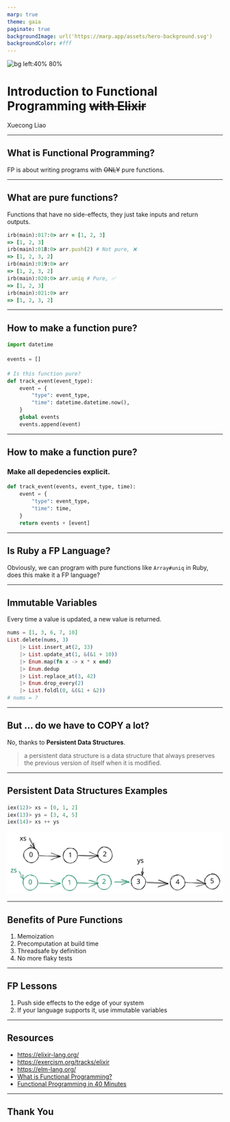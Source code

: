 ```yaml
---
marp: true
theme: gaia
paginate: true
backgroundImage: url('https://marp.app/assets/hero-background.svg')
backgroundColor: #fff
---
```


![bg left:40% 80%](https://upload.wikimedia.org/wikipedia/commons/thumb/8/8f/Orange_lambda.svg/354px-Orange_lambda.svg.png?20080430163557)

# Introduction to Functional Programming ~~with Elixir~~

Xuecong Liao

---

## What is Functional Programming?

FP is about writing programs with ~~ONLY~~ pure functions.

---

## What are pure functions?

Functions that have no side-effects, they just take inputs and return outputs.

```ruby
irb(main):017:0> arr = [1, 2, 3]
=> [1, 2, 3]
irb(main):018:0> arr.push(2) # Not pure, ❌
=> [1, 2, 3, 2]
irb(main):019:0> arr
=> [1, 2, 3, 2]
irb(main):020:0> arr.uniq # Pure, ✅
=> [1, 2, 3]
irb(main):021:0> arr
=> [1, 2, 3, 2]
```

---

## How to make a function pure?

```python
import datetime

events = []

# Is this function pure?
def track_event(event_type):
    event = {
        "type": event_type,
        "time": datetime.datetime.now(),
    }
    global events
    events.append(event)
```

---

## How to make a function pure?

### Make all depedencies explicit.

```python
def track_event(events, event_type, time):
    event = {
        "type": event_type,
        "time": time,
    }
    return events + [event]
```

---

## Is Ruby a FP Language?

Obviously, we can program with pure functions like `Array#uniq` in Ruby, does this make it a FP language?

---

## Immutable Variables

Every time a value is updated, a new value is returned.

```elixir
nums = [1, 3, 6, 7, 10]
List.delete(nums, 3) 
    |> List.insert_at(2, 33) 
    |> List.update_at(1, &(&1 + 10))
    |> Enum.map(fn x -> x * x end)
    |> Enum.dedup
    |> List.replace_at(3, 42)
    |> Enum.drop_every(2)
    |> List.foldl(0, &(&1 + &2))
# nums = ?
```


---

## But ... do we have to COPY a lot?

No, thanks to **Persistent Data Structures**.

> a persistent data structure is a data structure that always preserves the previous version of itself when it is modified.

---

## Persistent Data Structures Examples

```elixir
iex(12)> xs = [0, 1, 2]
iex(13)> ys = [3, 4, 5]
iex(14)> xs ++ ys
```

![linked lists concatenation](https://raw.githubusercontent.com/suzaku/marp-slides/main/concat-linked-list.svg?token=GHSAT0AAAAAABRNZVT5JO3Y2NVGXMCPI7U6YQVU26A)

---

## Benefits of Pure Functions

1. Memoization
1. Precomputation at build time
1. Threadsafe by definition
1. No more flaky tests

---

## FP Lessons

1. Push side effects to the edge of your system
1. If your language supports it, use immutable variables

---

## Resources

- https://elixir-lang.org/
- https://exercism.org/tracks/elixir
- https://elm-lang.org/
- [What is Functional Programming?](http://blog.jenkster.com/2015/12/what-is-functional-programming.html)
- [Functional Programming in 40 Minutes](https://www.youtube.com/watch?v=0if71HOyVjY)

---

## Thank You
